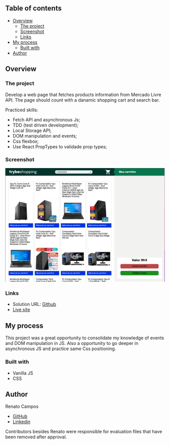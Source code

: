 ## Table of contents

- [Overview](#overview)
  - [The project](#the-project)
  - [Screenshot](#screenshot)
  - [Links](#links)
- [My process](#my-process)
  - [Built with](#built-with)
- [Author](#author)


## Overview

### The project

Develop a web page that fetches products information from Mercado Livre API. The page should count with a danamic shopping cart and search bar. 

Practiced skills:

- Fetch API and asynchronous Js;
- TDD (test driven development);
- Local Storage API;
- DOM manipulation and events;
- Css flexbox;
- Use React PropTypes to validade prop types;


### Screenshot

![Desktop gif](./shoppingCart.gif)


### Links

- Solution URL: [Github](https://github.com/RenatoDourad0/Project_Shopping_Cart_Trybe)
- [Live site](https://renatodourad0.github.io/Project_Shopping_Cart_Trybe/)

## My process

This project was a great opportunity to consolidate my knowledge of events and DOM manipulation in JS. Also a opportunity to go deeper in asynchronous JS and practice same Css positioning.

### Built with

- Vanilla JS
- CSS


## Author
  
  Renato Campos
- [GitHub](https://github.com/RenatoDourad0)
- [Linkedin](www.linkedin.com/in/renato-dourado-b1b301112)

Contributors besides Renato were responsible for evaluation files that have been removed after approval.
